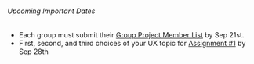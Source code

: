 ###### Upcoming Important Dates  
* Each group must submit their [Group Project Member List](https://canvas.sfu.ca/courses/22099/quizzes/28957/) by Sep 21st.<br>
* First, second, and third choices of your UX topic for [Assignment #1](https://canvas.sfu.ca/courses/22099/assignments/112757) by Sep 28th
